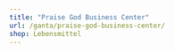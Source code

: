 ```yaml
---
title: "Praise God Business Center"
url: /ganta/praise-god-business-center/
shop: Lebensmittel
---
```

